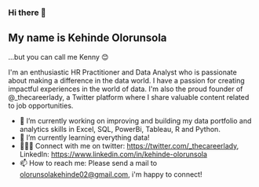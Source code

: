 ### Hi there 👋

## My name is Kehinde Olorunsola
...but you can call me Kenny 😊

I'm an enthusiastic HR Practitioner and Data Analyst who is passionate about making a difference in the data world.  I have a passion for creating impactful experiences in the world of data. I'm also the proud founder of @_thecareerlady, a Twitter platform where I share valuable content related to job opportunities.

- 🔭 I’m currently working on improving and building my data portfolio and analytics skills in Excel, SQL, PowerBi, Tableau, R and Python.
- 🌱 I’m currently learning everything data!
- 👩🏾‍💻 Connect with me on twitter: https://twitter.com/_thecareerlady, LinkedIn: https://www.linkedin.com/in/kehinde-olorunsola
- 📫 How to reach me: Please send a mail to olorunsolakehinde02@gmail.com, i'm happy to connect!
<!--
**Kenny-DataNerd/Kenny-DataNerd** is a ✨ _special_ ✨ repository because its `README.md` (this file) appears on your GitHub profile.

Here are some ideas to get you started:

- 🔭 I’m currently working on ...
- 🌱 I’m currently learning ...
- 👯 I’m looking to collaborate on ...
- 🤔 I’m looking for help with ...
- 💬 Ask me about ...
- 📫 How to reach me: ...
- 😄 Pronouns: ...
- ⚡ Fun fact: ...

-->
